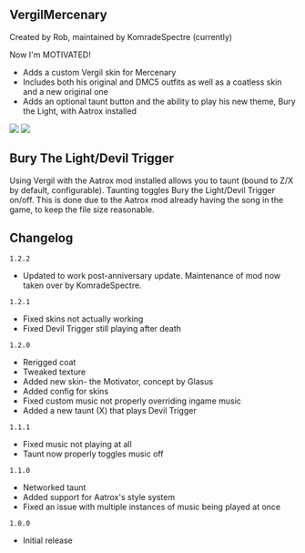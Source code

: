 ## VergilMercenary
Created by Rob, maintained by KomradeSpectre (currently)


Now I'm MOTIVATED!

- Adds a custom Vergil skin for Mercenary
- Includes both his original and DMC5 outfits as well as a coatless skin and a new original one
- Adds an optional taunt button and the ability to play his new theme, Bury the Light, with Aatrox installed

[![](https://media.discordapp.net/attachments/469291841859092488/760895278424915978/unknown.png)]()
[![](https://media.discordapp.net/attachments/469291841859092488/760895329389510756/unknown.png)]()

## Bury The Light/Devil Trigger
Using Vergil with the Aatrox mod installed allows you to taunt (bound to Z/X by default, configurable).
Taunting toggles Bury the Light/Devil Trigger on/off.
This is done due to the Aatrox mod already having the song in the game, to keep the file size reasonable.

## Changelog
`1.2.2`
- Updated to work post-anniversary update. Maintenance of mod now taken over by KomradeSpectre.

`1.2.1`
- Fixed skins not actually working
- Fixed Devil Trigger still playing after death

`1.2.0`
- Rerigged coat
- Tweaked texture
- Added new skin- the Motivator, concept by Glasus
- Added config for skins
- Fixed custom music not properly overriding ingame music
- Added a new taunt (X) that plays Devil Trigger

`1.1.1`
- Fixed music not playing at all
- Taunt now properly toggles music off

`1.1.0`
- Networked taunt
- Added support for Aatrox's style system
- Fixed an issue with multiple instances of music being played at once

`1.0.0`
- Initial release